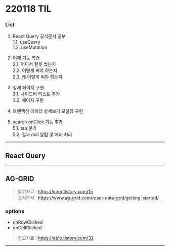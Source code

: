# 220118 TIL

### List

1. React Query 공식문서 공부  
   1.1. useQuery  
   1.2. useMutation

2. 어제 기능 복습  
   2.1. 어디서 잘못 썼는지  
   2.2. 어떻게 써야 하는지  
   2.3. 왜 이렇게 써야 하는지

3. 상세 페이지 구현  
   3.1. 사이드바 리스트 추가  
   3.2. 페이지 구현

4. 트랜잭션 데이터 상세보기 모달창 구현

5. search onClick 기능 추가  
   5.1. tab 분기  
   5.2. 결과 null 알림 및 에러 처리

---

## React Query

---

## AG-GRID

> 참고자료 : https://coor.tistory.com/15  
> 공식문서 : https://www.ag-grid.com/react-data-grid/getting-started/

### options

-   onRowClicked
-   onCellClicked

> 참고자료 : https://eblo.tistory.com/32

---
